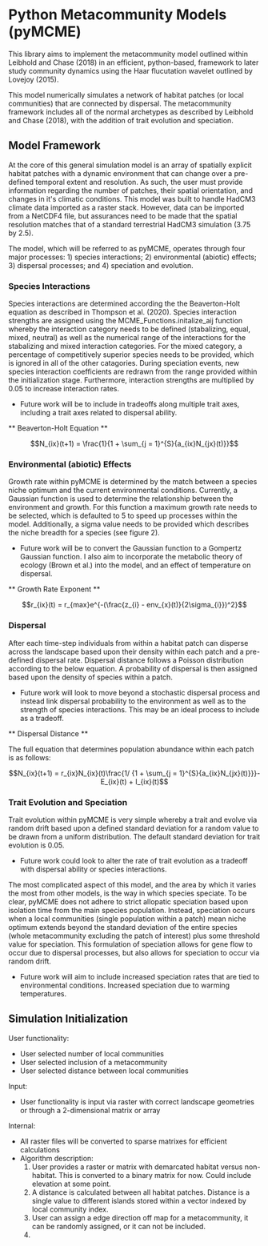 # Python Metacommunity Models (pyMCME)

This library aims to implement the metacommunity model outlined within Leibhold and Chase (2018) in an efficient, python-based, framework to later study community dynamics using the Haar flucutation wavelet outlined by Lovejoy (2015).

This model numerically simulates a network of habitat patches (or local communities) that are connected by dispersal. The metacommunity framework includes all of the normal archetypes as described by Leibhold and Chase (2018), with the addition of trait evolution and speciation.  

## Model Framework

At the core of this general simulation model is an array of spatially explicit habitat patches with a dynamic environment that can change over a pre-defined temporal extent and resolution. As such, the user must provide information regarding the number of patches, their spatial orientation, and changes in it's climatic conditions. This model was built to handle HadCM3 climate data imported as a raster stack. However, data can be imported from a NetCDF4 file, but assurances need to be made that the spatial resolution matches that of a standard terrestrial HadCM3 simulation (3.75 by 2.5).   

The model, which will be referred to as pyMCME, operates through four major processes: 1) species interactions; 2) environmental (abiotic) effects; 3) dispersal processes; and 4) speciation and evolution.

### Species Interactions

Species interactions are determined according the the Beaverton-Holt equation as described in Thompson et al. (2020). Species interaction strengths are assigned using the MCME_Functions.initalize_aij function whereby the interaction category needs to be defined (stabalizing, equal, mixed, neutral) as well as the numerical range of the interactions for the stabalizing and mixed interaction categories. For the mixed category, a percentage of competitively superior species needs to be provided, which is ignored in all of the other catagories. During speciation events, new species interaction coefficients are redrawn from the range provided within the initialization stage. Furthermore, interaction strengths are multiplied by 0.05 to increase interaction rates.

* Future work will be to include in tradeoffs along multiple trait axes, including a trait axes related to dispersal ability.

** Beaverton-Holt Equation **
```math
N_{ix}(t+1) = \frac{1}{1 + \sum_{j = 1}^{S}{a_{ix}N_{jx}(t)}}
```

### Environmental (abiotic) Effects

Growth rate within pyMCME is determined by the match between a species niche optimum and the current environmental conditions. Currently, a Gaussian function is used to determine the relationship between the environment and growth. For this function a maximum growth rate needs to be selected, which is defaulted to 5 to speed up processes within the model. Additionally, a sigma value needs to be provided which describes the niche breadth for a species (see figure 2).

* Future work will be to convert the Gaussian function to a Gompertz Gaussian function. I also aim to incorporate the metabolic theory of ecology (Brown et al.) into the model, and an effect of temperature on dispersal.

** Growth Rate Exponent **
```math
r_{ix}(t) = r_{max}e^{-(\frac{z_{i} - env_{x}(t)}{2\sigma_{i}})^2}
```

### Dispersal

After each time-step individuals from within a habitat patch can disperse across the landscape based upon their density within each patch and a pre-defined dispersal rate. Dispersal distance follows a Poisson distribution according to the below equation. A probability of dispersal is then assigned based upon the density of species within a patch.

* Future work will look to move beyond a stochastic dispersal process and instead link dispersal probability to the environment as well as to the strength of species interactions. This may be an ideal process to include as a tradeoff.    

** Dispersal Distance **
```math

```

The full equation that determines population abundance within each patch is as follows:
```math
N_{ix}(t+1) = r_{ix}N_{ix}(t)\frac{1/ {1 + \sum_{j = 1}^{S}{a_{ix}N_{jx}(t)}}}-E_{ix}(t) + I_{ix}(t)
```


### Trait Evolution and Speciation

Trait evolution within pyMCME is very simple whereby a trait and evolve via random drift based upon a defined standard deviation for a random value to be drawn from a uniform distribution. The default standard deviation for trait evolution is 0.05.

* Future work could look to alter the rate of trait evolution as a tradeoff with dispersal ability or species interactions.

The most complicated aspect of this model, and the area by which it varies the most from other models, is the way in which species speciate. To be clear, pyMCME does not adhere to strict allopatic speciation based upon isolation time from the main species population. Instead, speciation occurs when a local communities (single population within a patch) mean niche optimum extends beyond the standard deviation of the entire species (whole metacommunity excluding the patch of interest) plus some threshold value for speciation. This formulation of speciation allows for gene flow to occur due to dispersal processes, but also allows for speciation to occur via random drift.

* Future work will aim to include increased speciation rates that are tied to environmental conditions. Increased speciation due to warming temperatures.

## Simulation Initialization
User functionality:
- User selected number of local communities
- User selected inclusion of a metacommunity
- User selected distance between local communities

Input:
- User functionality is input via raster with correct landscape geometries or through a 2-dimensional matrix or array

Internal:
- All raster files will be converted to sparse matrixes for efficient calculations
- Algorithm description:
  1) User provides a raster or matrix with demarcated habitat versus non-habitat. This is converted to a binary matrix for now. Could include elevation at some point.
  2) A distance is calculated between all habitat patches. Distance is a single value to different islands stored within a vector indexed by local community index.
  3) User can assign a edge direction off map for a metacommunity, it can be randomly assigned, or it can not be included.
  4)
